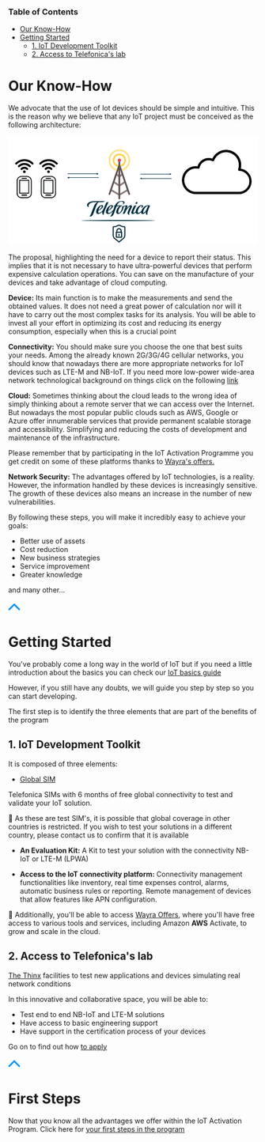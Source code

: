 ### Table of Contents
- [Our Know-How](#our-know-how)
- [Getting Started](#getting-started)
  * [1. IoT Development Toolkit](#1-iot-development-toolkit)
  * [2. Access to Telefonica's lab](#2-access-to-telefonicas-lab)

# Our Know-How

We advocate that the use of Iot devices should be simple and intuitive. 
This is the reason why we believe that any IoT project must be conceived as the following architecture:

![pic](pictures/schematics/iot.png)

The proposal, highlighting the need for a device to report their status. 
This implies that it is not necessary to have ultra-powerful devices that perform expensive calculation operations.
You can save on the manufacture of your devices and take advantage of cloud computing.

**Device:** 
Its main function is to make the measurements and send the obtained values. 
It does not need a great power of calculation nor will it have to carry out the most complex tasks for its analysis. 
You will be able to invest all your effort in optimizing its cost and reducing its energy consumption, 
especially when this is a crucial point

**Connectivity:**
You should make sure you choose the one that best suits your needs. 
Among the already known 2G/3G/4G cellular networks, you should know that nowadays there are more appropriate networks for IoT devices 
such as LTE-M and NB-IoT.
If you need more low-power wide-area network technological background on things click on the following [link](technological_background.md)

**Cloud:**
Sometimes thinking about the cloud leads to the wrong idea of simply thinking about a remote server that we can access over the Internet.
But nowadays the most popular public clouds such as AWS, Google or Azure offer innumerable services that provide permanent scalable storage 
and accessibility. Simplifying and reducing the costs of development and maintenance of the infrastructure.

Please remember that by participating in the IoT Activation Programme you get credit on some of these platforms thanks to 
[Wayra's offers.](Wayra_Offers.md)

**Network Security:**
The advantages offered by IoT technologies, is a reality. However, the information handled by these devices is increasingly sensitive.
The growth of these devices also means an increase in the number of new vulnerabilities.



By following these steps, you will make it incredibly easy to achieve your goals:

- Better use of assets
- Cost reduction
- New business strategies
- Service improvement
- Greater knowledge

and many other...

[![pic](pictures/utils/arrow_up.png)](#table-of-contents)


# Getting Started

You've probably come a long way in the world of IoT 
but if you need a little introduction about the basics you can check our [IoT basics guide](IoT_basic.md)

However, if you still have any doubts, we will guide you step by step so you can start developing.

The first step is to identify the three elements that are part of the benefits of the program

## 1. IoT Development Toolkit

It is composed of three elements:

- [Global SIM](IoT_Activation_GlobalSIM.md)

Telefonica SIMs with 6 months of free global connectivity to test and validate your IoT solution.

&#x1F4CD; As these are test SIM's, it is possible that global coverage in other countries is restricted. 
If you wish to test your solutions in a different country, please contact us to confirm that it is available

- **An Evaluation Kit:**
 A Kit to test your solution with the connectivity NB-IoT or LTE-M (LPWA)


- **Access to the IoT connectivity platform:**
Connectivity management functionalities like inventory, real time expenses control, alarms, automatic business rules or reporting.
Remote management of devices that allow features like APN configuration.


&#x1F4CD; Additionally, you'll be able to access [Wayra Offers](Wayra_Offers.md), where you'll have free access to various tools and services, 
including Amazon **AWS** Activate, to grow and scale in the cloud.


## 2. Access to Telefonica's lab

[The Thinx](https://iot.telefonica.com/en/about-us/the-thinx-iot-lab/)
 facilities to test new applications and devices simulating real network conditions

In this innovative and collaborative space, you will be able to:

- Test end to end NB-IoT and LTE-M solutions
- Have access to basic engineering support
- Have support in the certification process of your devices

Go on to find out how [to apply](IoT_Activation_TheThinx.md)


[![pic](pictures/utils/arrow_up.png)](#table-of-contents)

# First Steps

Now that you know all the advantages we offer within the IoT Activation Program.
Click here for [your first steps in the program](IoT_Activation_firststeps.md)
